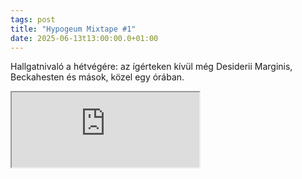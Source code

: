 ```yaml
---
tags: post
title: "Hypogeum Mixtape #1"
date: 2025-06-13t13:00:00.0+01:00
---
```


Hallgatnivaló a hétvégére: az ígérteken kívül még Desiderii Marginis, Beckahesten és mások, közel egy órában.

<iframe height="120" src="https://player-widget.mixcloud.com/widget/iframe/?hide_cover=1&light=1&feed=%2Frabbitknight%2Fhypogeum-1%2F" allow="encrypted-media; fullscreen; autoplay; idle-detection; speaker-selection; web-share;" ></iframe>